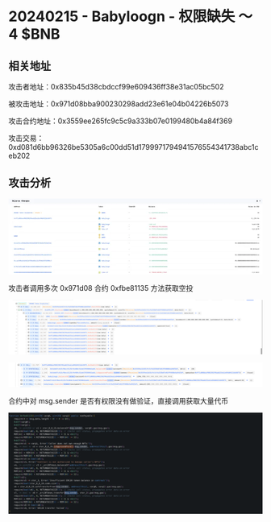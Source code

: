 # 20240215 - Babyloogn - 权限缺失 ～ 4 $BNB

## 相关地址

攻击者地址：0x835b45d38cbdccf99e609436ff38e31ac05bc502

被攻击地址：0x971d08bba900230298add23e61e04b04226b5073

攻击合约地址：0x3559ee265fc9c5c9a333b07e0199480b4a84f369

攻击交易：0xd081d6bb96326be5305a6c00dd51d1799971794941576554341738abc1ceb202

## 攻击分析

![image.png](../../img/1709082644917-26efeed6-38f8-4aeb-82a0-4b9662edfbe3.png)



攻击者调用多次 0x971d08  合约 0xfbe81135 方法获取空投

![img](../../img/1709082677966-57bce626-9220-4385-98f4-822f86c39f20.png)

![img](../../img/1709082724927-12190b43-9a07-4b19-92db-03309016c9ec.png)

合约中对 msg.sender 是否有权限没有做验证，直接调用获取大量代币

![img](../../img/1709082792968-95be256f-6f8c-4aae-abb7-ed3fa8dd6701.png)


